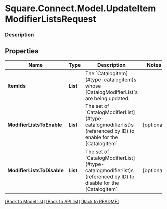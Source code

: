 # Square.Connect.Model.UpdateItemModifierListsRequest

### Description



## Properties

Name | Type | Description | Notes
------------ | ------------- | ------------- | -------------
**ItemIds** | **List<string>** | The &#x60;CatalogItem](#type-catalogitem)s whose [CatalogModifierList&#x60;s are being updated. | 
**ModifierListsToEnable** | **List<string>** | The set of &#x60;CatalogModifierList](#type-catalogmodifierlist)s (referenced by ID) to enable for the [CatalogItem&#x60;. | [optional] 
**ModifierListsToDisable** | **List<string>** | The set of &#x60;CatalogModifierList](#type-catalogmodifierlist)s (referenced by ID) to disable for the [CatalogItem&#x60;. | [optional] 



[[Back to Model list]](../README.md#documentation-for-models) [[Back to API list]](../README.md#documentation-for-api-endpoints) [[Back to README]](../README.md)

